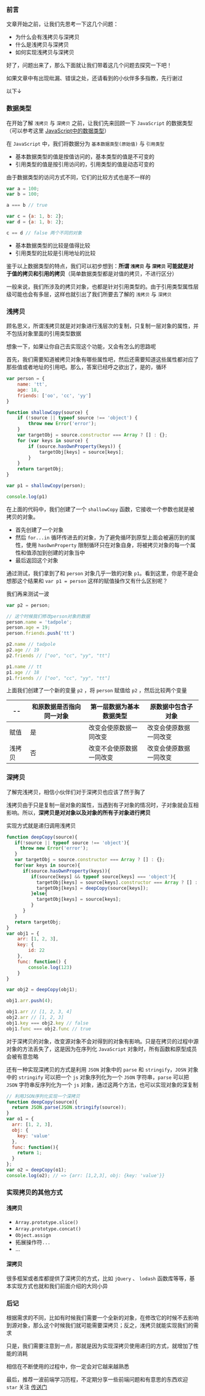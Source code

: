 ### 前言

文章开始之前，让我们先思考一下这几个问题：

- 为什么会有浅拷贝与深拷贝
- 什么是浅拷贝与深拷贝
- 如何实现浅拷贝与深拷贝

好了，问题出来了，那么下面就让我们带着这几个问题去探究一下吧！

如果文章中有出现纰漏、错误之处，还请看到的小伙伴多多指教，先行谢过

以下↓

### 数据类型

在开始了解 `浅拷贝` 与 `深拷贝` 之前，让我们先来回顾一下 `JavaScript` 的数据类型（可以参考这里 [JavaScript中的数据类型](https://segmentfault.com/a/1190000018764693)）

在 `JavaScript` 中，我们将数据分为 `基本数据类型(原始值)` 与 `引用类型` 

- 基本数据类型的值是按值访问的，基本类型的值是不可变的
- 引用类型的值是按引用访问的，引用类型的值是动态可变的

由于数据类型的访问方式不同，它们的比较方式也是不一样的

```js
var a = 100;
var b = 100;

a === b // true

var c = {a: 1, b: 2};
var d = {a: 1, b: 2};

c == d // false 两个不同的对象
```
- 基本数据类型的比较是值得比较
- 引用类型的比较是引用地址的比较

鉴于以上数据类型的特点，我们可以初步想到：**所谓 `浅拷贝` 与 `深拷贝` 可能就是对于值的拷贝和引用的拷贝**（简单数据类型都是对值的拷贝，不进行区分）

一般来说，我们所涉及的拷贝对象，也都是针对引用类型的。由于引用类型属性层级可能也会有多层，这样也就引出了我们所要去了解的 `浅拷贝` 与 `深拷贝`

### 浅拷贝

顾名思义，所谓浅拷贝就是对对象进行浅层次的复制，只复制一层对象的属性，并不包括对象里面的引用类型数据

想象一下，如果让你自己去实现这个功能，又会有怎么的思路呢

首先，我们需要知道被拷贝对象有哪些属性吧，然后还需要知道这些属性都对应了那些值或者地址的引用吧。那么，答案已经呼之欲出了，是的，循环

```js
var person = {
    name: 'tt',
    age: 18,
    friends: ['oo', 'cc', 'yy']
}

function shallowCopy(source) {
    if (!source || typeof source !== 'object') {
        throw new Error('error');
    }
    var targetObj = source.constructor === Array ? [] : {};
    for (var keys in source) {
        if (source.hasOwnProperty(keys)) {
            targetObj[keys] = source[keys];
        }
    }
    return targetObj;
}

var p1 = shallowCopy(person);

console.log(p1)
```

在上面的代码中，我们创建了一个 `shallowCopy` 函数，它接收一个参数也就是被拷贝的对象。

- 首先创建了一个对象
- 然后 `for...in` 循环传进去的对象，为了避免循环到原型上面会被遍历到的属性，使用 `hasOwnProperty` 限制循环只在对象自身，将被拷贝对象的每一个属性和值添加到创建的对象当中
- 最后返回这个对象

通过测试，我们拿到了和 `person` 对象几乎一致的对象 `p1`。看到这里，你是不是会想那这个结果和 `var p1 = person` 这样的赋值操作又有什么区别呢？

我们再来测试一波

```js
var p2 = person;

// 这个时候我们修改person对象的数据
person.name = 'tadpole';
person.age = 19; 
person.friends.push('tt')

p2.name // tadpole
p2.age // 19
p2.friends // ["oo", "cc", "yy", "tt"]

p1.name // tt
p1.age // 18
p1.friends // ["oo", "cc", "yy", "tt"]
```

上面我们创建了一个新的变量 `p2` ，将 `person` 赋值给 `p2` ，然后比较两个变量

-- | 和原数据是否指向同一对象 | 第一层数据为基本数据类型 | 原数据中包含子对象
---|--- |--- | ---
赋值 | 是 | 改变会使原数据一同改变 | 改变会使原数据一同改变 
浅拷贝 | 否 | 改变不会使原数据一同改变 | 改变会使原数据一同改变

### 深拷贝

了解完浅拷贝，相信小伙伴们对于深拷贝也应该了然于胸了

浅拷贝由于只是复制一层对象的属性，当遇到有子对象的情况时，子对象就会互相影响。所以，**深拷贝是对对象以及对象的所有子对象进行拷贝**

实现方式就是递归调用浅拷贝

```js
function deepCopy(source){
   if(!source || typeof source !== 'object'){
     throw new Error('error');
   }
   var targetObj = source.constructor === Array ? [] : {};
   for(var keys in source){
      if(source.hasOwnProperty(keys)){
         if(source[keys] && typeof source[keys] === 'object'){
           targetObj[keys] = source[keys].constructor === Array ? [] : {};
           targetObj[keys] = deepCopy(source[keys]);
         }else{
           targetObj[keys] = source[keys];
         }
      } 
   }
   return targetObj;
}
var obj1 = {
    arr: [1, 2, 3],
    key: {
        id: 22
    },
    func: function() {
        console.log(123)
    }
}

var obj2 = deepCopy(obj1);

obj1.arr.push(4);

obj1.arr // [1, 2, 3, 4]
obj2.arr // [1, 2, 3]
obj1.key === obj2.key // false
obj1.func === obj2.func // true
```

对于深拷贝的对象，改变源对象不会对得到的对象有影响。只是在拷贝的过程中源对象的方法丢失了，这是因为在序列化 `JavaScript` 对象时，所有函数和原型成员会被有意忽略

还有一种实现深拷贝的方式是利用 `JSON` 对象中的 `parse` 和 `stringify`，`JOSN` 对象中的 `stringify` 可以把一个 `js` 对象序列化为一个 `JSON` 字符串，`parse` 可以把 `JSON` 字符串反序列化为一个 `js` 对象，通过这两个方法，也可以实现对象的深复制

```js
// 利用JSON序列化实现一个深拷贝
function deepCopy(source){
  return JSON.parse(JSON.stringify(source));
}
var o1 = {
  arr: [1, 2, 3],
  obj: {
    key: 'value'
  },
  func: function(){
    return 1;
  }
};
var o2 = deepCopy(o1);
console.log(o2); // => {arr: [1,2,3], obj: {key: 'value'}}
```

### 实现拷贝的其他方式

#### 浅拷贝

- `Array.prototype.slice()`
- `Array.prototype.concat()`
- `Object.assign`
- 拓展操作符`...`
- ...

#### 深拷贝

很多框架或者库都提供了深拷贝的方式，比如 `jQuery` 、 `lodash` 函数库等等，基本实现方式也就和我们前面介绍的大同小异

### 后记

根据需求的不同，比如有时候我们需要一个全新的对象，在修改它的时候不去影响到源对象，那么这个时候我们就可能需要深拷贝；反之，浅拷贝就能实现我们的需求

只是，我们需要注意到一点，那就是因为实现深拷贝使用递归的方式，就增加了性能的消耗

相信在不断使用的过程中，你一定会对它越来越熟悉

最后，推荐一波前端学习历程，不定期分享一些前端问题和有意思的东西欢迎 `star` 关注 [传送门](https://github.com/ltadpoles/web-document)
